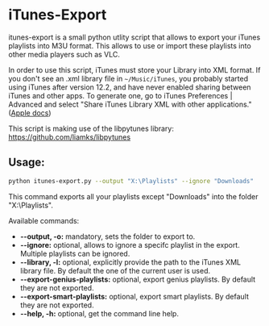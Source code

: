 # iTunes-Export
itunes-export is a small python utlity script that allows to export your iTunes playlists into M3U format. This allows to use or import these playlists into other media players such as VLC.

In order to use this script, iTunes must store your Library into XML format. If you don't see an .xml library file in `~/Music/iTunes`, you probably started using iTunes after version 12.2, and have never enabled sharing between iTunes and other apps. To generate one, go to iTunes Preferences | Advanced and select "Share iTunes Library XML with other applications." ([Apple docs](https://support.apple.com/en-us/HT201610))

This script is making use of the libpytunes library: https://github.com/liamks/libpytunes

## Usage:
```bash
python itunes-export.py --output "X:\Playlists" --ignore "Downloads"
```
This command exports all your playlists except "Downloads" into the folder "X:\Playlists".

Available commands:
* **--output, -o:** mandatory, sets the folder to export to.
* **--ignore:** optional, allows to ignore a specifc playlist in the export. Multiple playlists can be ignored.
* **--library, -l:** optional, explicitly provide the path to the iTunes XML library file. By default the one of the current user is used. 
* **--export-genius-playlists:** optional, export genius playlists. By default they are not exported.
* **--export-smart-playlists:** optional, export smart playlists. By default they are not exported.
* **--help, -h:** optional, get the command line help.